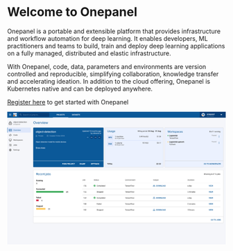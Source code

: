 # Welcome to Onepanel

Onepanel is a portable and extensible platform that provides infrastructure and workflow automation for deep learning. It enables developers, ML practitioners and teams to build, train and deploy deep learning applications on a fully managed, distributed and elastic infrastructure.

With Onepanel, code, data, parameters and environments are version controlled and reproducible, simplifying collaboration, knowledge transfer and accelerating ideation. In addition to the cloud offering, Onepanel is Kubernetes native and can be deployed anywhere.

[Register here](https://c.onepanel.io/register) to get started with Onepanel

![](assets/img/index-161838.png)